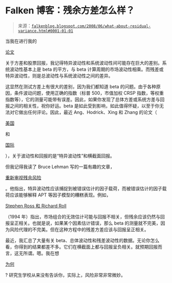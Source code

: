 <!--yml

类别：未分类

日期：2024 年 5 月 12 日 23:15:53

-->

# Falken 博客：残余方差怎么样？

> 来源：[`falkenblog.blogspot.com/2008/06/what-about-residual-variance.html#0001-01-01`](http://falkenblog.blogspot.com/2008/06/what-about-residual-variance.html#0001-01-01)

当我在进行我的

[论文](http://www.efalken.com/papers/aVolatilityPapers/EF%20Dissertation.pdf)

关于方差和股票回报，我记得特异波动性和系统波动性间可能存在巨大的差别。系统波动性基本上是 beta 的平方，与 beta 计算周期的市场波动性相乘。而残差或特异波动性，则是总波动性与系统波动性之间的差异。

这显然在测试方差上有很大的差别，因为我们都知道 beta 的问题。由于各种原因，条件波动问题，使用正确的指数（标普 500，市值加权 CRSP 指数，等权重指数等），它的测量可能带有误差。因此，如果你发现了总体方差或系统方差与回报之间的相关性，祝你好运。beta 是如此受到影响，如此值得怀疑，以至于你无法对它做出任何评论。因此，最近 Ang、Hodrick、Xing 和 Zhang 的论文（

[美国](http://www2.gsb.columbia.edu/faculty/aang/papers/vol.pdf)

和

[国际](http://www2.gsb.columbia.edu/faculty/aang/papers/ivol.pdf)

），关于波动性和回报的是“特异波动性”和横截面回报。

但我记得我读了 Bruce Lehman 写的一篇有趣的文章，

[重新审视残余风险](http://papers.ssrn.com/sol3/papers.cfm?abstract_id=344750)

。他指出，特异波动性应该捕捉到被错误估计的因子载荷，而被错误估计的因子载荷应该能够解释 APT 等因子模型的糟糕表现。例如，

[Stephen Ross 和 Richard Roll](http://www.afajof.org/journal/jstabstract.asp?ref=11410)

（1994 年）指出，市场组合的无效估计可能与回报不相关，但残余应该仍然与回报呈正相关。也就是说，如果某个因素估计错误，那么 beta 的测量就不完美，因为风险代理的不完美。但在这种方程中的残差方差应该与回报呈正相关。

最近，我汇总了大量有关 beta、总体波动性和残差波动性的数据。无论你怎么看，你得到的结果都差不多。它们在横截面上都与回报呈负相关。就预期回报而言，这无所谓。嗯。我在想

[为何](http://papers.ssrn.com/sol3/papers.cfm?abstract_id=976652)

? 研究生学校从来没有告诉你，实际上，风险非常非常微妙。
